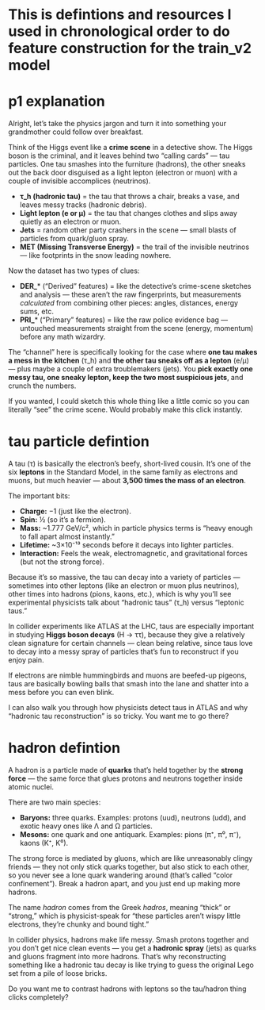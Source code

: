 # This is defintions and resources I used in chronological order to do feature construction for the train_v2 model

# p1 explanation 

Alright, let’s take the physics jargon and turn it into something your grandmother could follow over breakfast.

Think of the Higgs event like a **crime scene** in a detective show. The Higgs boson is the criminal, and it leaves behind two “calling cards” — tau particles. One tau smashes into the furniture (hadrons), the other sneaks out the back door disguised as a light lepton (electron or muon) with a couple of invisible accomplices (neutrinos).

* **τ\_h (hadronic tau)** = the tau that throws a chair, breaks a vase, and leaves messy tracks (hadronic debris).
* **Light lepton (e or μ)** = the tau that changes clothes and slips away quietly as an electron or muon.
* **Jets** = random other party crashers in the scene — small blasts of particles from quark/gluon spray.
* **MET (Missing Transverse Energy)** = the trail of the invisible neutrinos — like footprints in the snow leading nowhere.

Now the dataset has two types of clues:

* **DER\_**\* (“Derived” features) = like the detective’s crime-scene sketches and analysis — these aren’t the raw fingerprints, but measurements *calculated* from combining other pieces: angles, distances, energy sums, etc.
* **PRI\_**\* (“Primary” features) = like the raw police evidence bag — untouched measurements straight from the scene (energy, momentum) before any math wizardry.

The “channel” here is specifically looking for the case where **one tau makes a mess in the kitchen** (τ\_h) and **the other tau sneaks off as a lepton** (e/μ) — plus maybe a couple of extra troublemakers (jets). You **pick exactly one messy tau, one sneaky lepton, keep the two most suspicious jets**, and crunch the numbers.

If you wanted, I could sketch this whole thing like a little comic so you can literally “see” the crime scene. Would probably make this click instantly.

# tau particle defintion 

A tau (τ) is basically the electron’s beefy, short-lived cousin. It’s one of the six **leptons** in the Standard Model, in the same family as electrons and muons, but much heavier — about **3,500 times the mass of an electron**.

The important bits:

* **Charge:** −1 (just like the electron).
* **Spin:** ½ (so it’s a fermion).
* **Mass:** \~1.777 GeV/c², which in particle physics terms is “heavy enough to fall apart almost instantly.”
* **Lifetime:** \~3×10⁻¹³ seconds before it decays into lighter particles.
* **Interaction:** Feels the weak, electromagnetic, and gravitational forces (but not the strong force).

Because it’s so massive, the tau can decay into a variety of particles — sometimes into other leptons (like an electron or muon plus neutrinos), other times into hadrons (pions, kaons, etc.), which is why you’ll see experimental physicists talk about “hadronic taus” (τ\_h) versus “leptonic taus.”

In collider experiments like ATLAS at the LHC, taus are especially important in studying **Higgs boson decays** (H → ττ), because they give a relatively clean signature for certain channels — clean being relative, since taus love to decay into a messy spray of particles that’s fun to reconstruct if you enjoy pain.

If electrons are nimble hummingbirds and muons are beefed-up pigeons, taus are basically bowling balls that smash into the lane and shatter into a mess before you can even blink.

I can also walk you through how physicists detect taus in ATLAS and why “hadronic tau reconstruction” is so tricky. You want me to go there?

# hadron defintion

A hadron is a particle made of **quarks** that’s held together by the **strong force** — the same force that glues protons and neutrons together inside atomic nuclei.

There are two main species:

* **Baryons:** three quarks. Examples: protons (uud), neutrons (udd), and exotic heavy ones like Λ and Ω particles.
* **Mesons:** one quark and one antiquark. Examples: pions (π⁺, π⁰, π⁻), kaons (K⁺, K⁰).

The strong force is mediated by gluons, which are like unreasonably clingy friends — they not only stick quarks together, but also stick to each other, so you never see a lone quark wandering around (that’s called “color confinement”). Break a hadron apart, and you just end up making more hadrons.

The name *hadron* comes from the Greek *hadros*, meaning “thick” or “strong,” which is physicist-speak for “these particles aren’t wispy little electrons, they’re chunky and bound tight.”

In collider physics, hadrons make life messy. Smash protons together and you don’t get nice clean events — you get a **hadronic spray** (jets) as quarks and gluons fragment into more hadrons. That’s why reconstructing something like a hadronic tau decay is like trying to guess the original Lego set from a pile of loose bricks.

Do you want me to contrast hadrons with leptons so the tau/hadron thing clicks completely?
